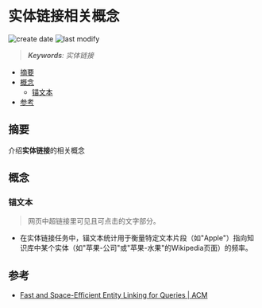 实体链接相关概念
===
<!--START_SECTION:badge-->

![create date](https://img.shields.io/static/v1?label=create%20date&message=2022-04-xx&label_color=gray&color=lightsteelblue&style=flat-square)
![last modify](https://img.shields.io/static/v1?label=last%20modify&message=2025-08-02%2000%3A35%3A22&label_color=gray&color=thistle&style=flat-square)

<!--END_SECTION:badge-->
<!--info
top: false
hidden: true
-->

> ***Keywords**: 实体链接*

<!--START_SECTION:toc-->
- [摘要](#摘要)
- [概念](#概念)
    - [锚文本](#锚文本)
- [参考](#参考)
<!--END_SECTION:toc-->


## 摘要

介绍**实体链接**的相关概念


## 概念

### 锚文本
> 网页中超链接里可见且可点击的文字部分。
- 在实体链接任务中，锚文本统计用于衡量特定文本片段（如"Apple"）指向知识库中某个实体（如"苹果-公司"或"苹果-水果"的Wikipedia页面）的频率。



## 参考
- [Fast and Space-Efficient Entity Linking for Queries | ACM](https://dl.acm.org/doi/abs/10.1145/2684822.2685317)